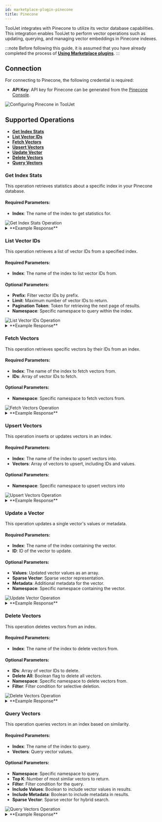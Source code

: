 ```yaml
---
id: marketplace-plugin-pinecone
title: Pinecone
---
```


ToolJet integrates with Pinecone to utilize its vector database capabilities. This integration enables ToolJet to perform vector operations such as updating, querying, and managing vector embeddings in Pinecone indexes.

:::note
Before following this guide, it is assumed that you have already completed the process of **[Using Marketplace plugins](/docs/marketplace/marketplace-overview#using-marketplace-plugins)**.
:::

## Connection

For connecting to Pinecone, the following credential is required:

- **API Key**: API key for Pinecone can be generated from the [Pinecone Console](https://app.pinecone.io/organizations/-/projects/-/keys).

<img className="screenshot-full" src="/img/marketplace/plugins/pinecone/connection.png" alt="Configuring Pinecone in ToolJet" />


## Supported Operations

- **[Get Index Stats](#get-index-stats)**
- **[List Vector IDs](#list-vector-ids)**
- **[Fetch Vectors](#fetch-vectors)**
- **[Upsert Vectors](#upsert-vectors)**
- **[Update Vector](#update-a-vector)**
- **[Delete Vectors](#delete-vectors)**
- **[Query Vectors](#query-vectors)**

### Get Index Stats

This operation retrieves statistics about a specific index in your Pinecone database.

#### Required Parameters:

- **Index**: The name of the index to get statistics for.

<img className="screenshot-full" src="/img/marketplace/plugins/pinecone/get-index-stats.png" alt="Get Index Stats Operation" />

<details>
<summary>**Example Response**</summary>

```json
{
  "dimension": 1536,
  "indexFullness": 0.0,
  "totalVectorCount": 1000,
  "namespaces": {
    "default": {
      "vectorCount": 1000
    }
  }
}
```
</details>

### List Vector IDs

This operation retrieves a list of vector IDs from a specified index.

#### Required Parameters:

- **Index**: The name of the index to list vector IDs from.

#### Optional Parameters:

- **Prefix**: Filter vector IDs by prefix.
- **Limit**: Maximum number of vector IDs to return.
- **Pagination Token**: Token for retrieving the next page of results.
- **Namespace**: Specific namespace to query within the index.

<img className="screenshot-full" src="/img/marketplace/plugins/pinecone/list-vector-ids.png" alt="List Vector IDs Operation" />

<details>
<summary>**Example Response**</summary>

```yaml
Index: example-index
Prefix: document1#
Limit: 100
Pagination Token: Tm90aGluzYB0byBZzWUGaGVyZQo=
Namespace: example-namespace
```
</details>

### Fetch Vectors

This operation retrieves specific vectors by their IDs from an index.

#### Required Parameters:

- **Index**: The name of the index to fetch vectors from.
- **IDs**: Array of vector IDs to fetch.

#### Optional Parameters:

- **Namespace**: Specific namespace to fetch vectors from.

<img className="screenshot-full" src="/img/marketplace/plugins/pinecone/fetch-vectors.png" alt="Fetch Vectors Operation" />

<details>
<summary>**Example Response**</summary>

```yaml
Index: example-index
IDs: ["id-1", "id-2"]
Namespace: example-namespace
```
</details>

### Upsert Vectors

This operation inserts or updates vectors in an index.

#### Required Parameters:

- **Index**: The name of the index to upsert vectors into.
- **Vectors**: Array of vectors to upsert, including IDs and values.

#### Optional Parameters:

- **Namespace**: Specific namespace to upsert vectors into

<img className="screenshot-full" src="/img/marketplace/plugins/pinecone/upsert-vectors.png" alt="Upsert Vectors Operation" /> 

<details>
<summary>**Example Response**</summary>

```yaml
Index: example-index
Vectors: [{"id": "vec1", "values": [0.1, 0.2, 0.3]}]
Namespace: example-namespace
```
</details>

### Update a Vector

This operation updates a single vector's values or metadata.

#### Required Parameters:

- **Index**: The name of the index containing the vector.
- **ID**: ID of the vector to update.

#### Optional Parameters:

- **Values**: Updated vector values as an array.
- **Sparse Vector**: Sparse vector representation.
- **Metadata**: Additional metadata for the vector.
- **Namespace**: Specific namespace containing the vector.

<img className="screenshot-full" src="/img/marketplace/plugins/pinecone/update-vector.png" alt="Update Vector Operation" />

<details>
<summary>**Example Response**</summary>

```yaml
Index: example-index
ID: id-3
Values: [4.0, 2.0]
Sparse Vector: {"indices": [1, 5], "values": [0.5, 0.5]}
Metadata: {"genre": "comedy"}
Namespace: example-namespace
```
</details>

### Delete Vectors

This operation deletes vectors from an index.

#### Required Parameters:

- **Index**: The name of the index to delete vectors from.

#### Optional Parameters:

- **IDs**: Array of vector IDs to delete.
- **Delete All**: Boolean flag to delete all vectors.
- **Namespace**: Specific namespace to delete vectors from.
- **Filter**: Filter condition for selective deletion.

<img className="screenshot-full" src="/img/marketplace/plugins/pinecone/delete-vectors.png" alt="Delete Vectors Operation" />

<details>
<summary>**Example Response**</summary>

```yaml
Index: example-index
IDs: ["id-1", "id-2"]
Delete All: true
Namespace: example-namespace
Filter: {"genre": {"$in": ["documentary", "action"]}}
```
</details>

### Query Vectors

This operation queries vectors in an index based on similarity.

#### Required Parameters:

- **Index**: The name of the index to query.
- **Vectors**: Query vector values.

#### Optional Parameters:

- **Namespace**: Specific namespace to query.
- **Top K**: Number of most similar vectors to return.
- **Filter**: Filter condition for the query.
- **Include Values**: Boolean to include vector values in results.
- **Include Metadata**: Boolean to include metadata in results.
- **Sparse Vector**: Sparse vector for hybrid search.

<img className="screenshot-full" src="/img/marketplace/plugins/pinecone/query-vectors.png" alt="Query Vectors Operation" />

<details>
<summary>**Example Response**</summary>

```yaml
Index: example-index
Vectors: [0.3, 0.3, 0.3, 0.3, 0.3]
Namespace: example-namespace
Top K: 3
Filter: {"genre": {"$in": ["documentary", "action"]}}
Include Values: true
Include Metadata: true
Sparse Vector: {"indices": [1, 5], "values": [0.5, 0.5]}
```
</details>